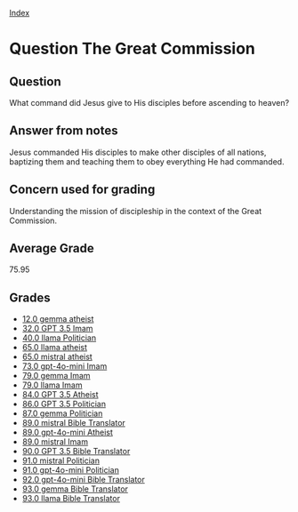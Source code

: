 
[Index](../../index.md)
# Question The Great Commission
## Question
What command did Jesus give to His disciples before ascending to heaven?

## Answer from notes
Jesus commanded His disciples to make other disciples of all nations, baptizing them and teaching them to obey everything He had commanded.

## Concern used for grading
Understanding the mission of discipleship in the context of the Great Commission.

## Average Grade
75.95

## Grades
 * [12.0 gemma atheist](../answers/gemma_atheist/The_Great_Commission.md)
 * [32.0 GPT 3.5 Imam](../answers/GPT_3.5_Imam/The_Great_Commission.md)
 * [40.0 llama Politician](../answers/llama_Politician/The_Great_Commission.md)
 * [65.0 llama atheist](../answers/llama_atheist/The_Great_Commission.md)
 * [65.0 mistral atheist](../answers/mistral_atheist/The_Great_Commission.md)
 * [73.0 gpt-4o-mini Imam](../answers/gpt-4o-mini_Imam/The_Great_Commission.md)
 * [79.0 gemma Imam](../answers/gemma_Imam/The_Great_Commission.md)
 * [79.0 llama Imam](../answers/llama_Imam/The_Great_Commission.md)
 * [84.0 GPT 3.5 Atheist](../answers/GPT_3.5_Atheist/The_Great_Commission.md)
 * [86.0 GPT 3.5 Politician](../answers/GPT_3.5_Politician/The_Great_Commission.md)
 * [87.0 gemma Politician](../answers/gemma_Politician/The_Great_Commission.md)
 * [89.0 mistral Bible Translator](../answers/mistral_Bible_Translator/The_Great_Commission.md)
 * [89.0 gpt-4o-mini Atheist](../answers/gpt-4o-mini_Atheist/The_Great_Commission.md)
 * [89.0 mistral Imam](../answers/mistral_Imam/The_Great_Commission.md)
 * [90.0 GPT 3.5 Bible Translator](../answers/GPT_3.5_Bible_Translator/The_Great_Commission.md)
 * [91.0 mistral Politician](../answers/mistral_Politician/The_Great_Commission.md)
 * [91.0 gpt-4o-mini Politician](../answers/gpt-4o-mini_Politician/The_Great_Commission.md)
 * [92.0 gpt-4o-mini Bible Translator](../answers/gpt-4o-mini_Bible_Translator/The_Great_Commission.md)
 * [93.0 gemma Bible Translator](../answers/gemma_Bible_Translator/The_Great_Commission.md)
 * [93.0 llama Bible Translator](../answers/llama_Bible_Translator/The_Great_Commission.md)
